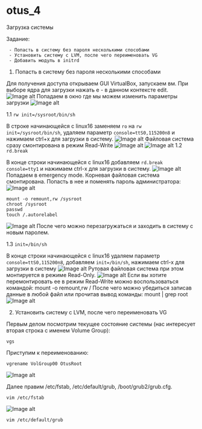 # otus_4
Загрузка системы

   Задание:
    
     - Попасть в систему без пароля несколькими способами
     - Установить систему с LVM, после чего переименовать VG
     - Добавить модуль в initrd
     
1. Попасть в систему без пароля несколькими способами

Для получения доступа открываем GUI VirtualBox, запускаем вм. При выборе ядра для загрузки нажать e - в данном контексте edit.
![Image alt](https://github.com/Edo1993/otus_4/raw/master/1.png)
Попадаем в окно где мы можем изменить параметры загрузки
![Image alt](https://github.com/Edo1993/otus_4/raw/master/2.png)

  1.1 ```rw init=/sysroot/bin/sh```
  
В строке начинающейся с linux16 заменяем ```ro``` на ```rw init=/sysroot/bin/sh```, удаляем параметр ```console=ttS0,115200n8``` и нажимаем сtrl+x для загрузки в систему.
![Image alt](https://github.com/Edo1993/otus_4/raw/master/sysr1.png)
Файловая система сразу смонтирована в режим Read-Write
![Image alt](https://github.com/Edo1993/otus_4/raw/master/sysr2.png)
![Image alt](https://github.com/Edo1993/otus_4/raw/master/sysr3.png)
  1.2 ```rd.break```
  
В конце строки начинающейся с linux16 добавляем ```rd.break console=tty1``` и нажимаем сtrl-x для загрузки в систему.
![Image alt](https://github.com/Edo1993/otus_4/raw/master/2.png)
Попадаем в emergency mode. Корневая файловая система смонтирована. Попасть в нее и поменять пароль администратора:
![Image alt](https://github.com/Edo1993/otus_4/raw/master/3.png)
```
mount -o remount,rw /sysroot
chroot /sysroot
passwd
touch /.autorelabel
```
![Image alt](https://github.com/Edo1993/otus_4/raw/master/4.png)
После чего можно перезагружаться и заходить в систему с новым паролем.

  1.3 ```init=/bin/sh```
  
В конце строки начинающейся с linux16 удаляем параметр ```console=ttS0,115200n8```, добавляем ```init=/bin/sh```,
нажимаем сtrl-x для загрузки в систему
![Image alt](https://github.com/Edo1993/otus_4/raw/master/s1.png)
Рутовая файловая система при этом монтируется в режиме Read-Only.
![Image alt](https://github.com/Edo1993/otus_4/raw/master/s2.png)
Если вы хотите перемонтировать ее в режим Read-Write можно воспользоваться командой:
mount -o remount,rw /
После чего можно убедиться записав данные в любой файл или прочитав вывод команды:
mount | grep root
![Image alt](https://github.com/Edo1993/otus_4/raw/master/s3.png)


2. Установить систему с LVM, после чего переименовать VG

Первым делом посмотрим текущее состояние системы (нас интересует вторая строка с именем Volume Group):
```
vgs
```
Приступим к переименованию:
```
vgrename VolGroup00 OtusRoot
```
![Image alt](https://github.com/Edo1993/otus_4/raw/master/21.png)

Далее правим /etc/fstab, /etc/default/grub, /boot/grub2/grub.cfg.
```
vim /etc/fstab
```
![Image alt](https://github.com/Edo1993/otus_4/raw/master/22.png)
```
vim /etc/default/grub
```
